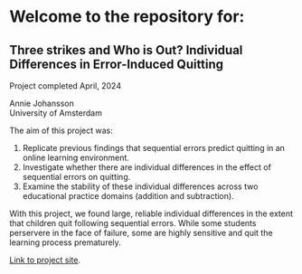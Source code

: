 # Welcome to the repository for: 
## Three strikes and Who is Out? Individual Differences in Error-Induced Quitting

Project completed April, 2024  

Annie Johansson  
University of Amsterdam  
 

The aim of this project was:  

1.  Replicate previous findings that sequential errors predict quitting in an online learning environment.
2.  Investigate whether there are individual differences in the effect of sequential errors on quitting.
3.  Examine the stability of these individual differences across two educational practice domains (addition and subtraction).

With this project, we found large, reliable individual differences in the extent that children quit following sequential errors.  While some students perservere in the face of failure, some are highly sensitive and quit the learning process prematurely.  

[Link to project site](https://ann1ejohansson.github.io/three-strikes/).
